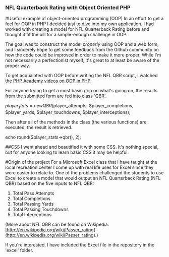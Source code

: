 ### NFL Quarterback Rating with Object Oriented PHP

#Useful example of object-oriented programming (OOP)
In an effort to get a feel for OOP in PHP I decided just to dive into my own application.  I had worked with creating a model for NFL Quarterback Rating before and thought it fit the bill for a simple-enough challenge in OOP.

The goal was to construct the model _properly_ using OOP and a web form, and I sincerely hope to get some feedback from the Github community on how the code could be improved in order to make it more proper.  While I'm not necessarily a perfectionist myself, it's great to at least be aware of the proper way.

To get acquainted with OOP before writing the NFL QBR script, I watched the [PHP Academy videos on OOP in PHP](http://www.youtube.com/watch?v=hzeh0cDATpA&list=EC5B130A55CD98BA59&feature=plcp).

For anyone trying to get a most basic grip on what's going on, the results from the submitted form are fed into class 'QBR'.

$player_stats = new QBR($player_attempts, $player_completions, $player_yards, $player_touchdowns, $player_interceptions);

Then after all of the methods in the class (the various functions) are executed, the result is retrieved.

echo round($player_stats->qbr(), 2);

##CSS
I went ahead and beautified it with some CSS.  It's nothing special, but for anyone looking to learn basic CSS it may be helpful.

#Origin of the project
For a Microsoft Excel class that I have taught at the local recreation center I come up with real life uses for Excel since they were easier to relate to.  One of the problems challenged the students to use Excel to create a model that would output an NFL Quarterback Rating (NFL QBR) based on the five inputs to NFL QBR:

1. Total Pass Attempts
2. Total Completions
3. Total Passing Yards
4. Total Passing Touchdowns
5. Total Interceptions

(More about NFL QBR can be found on Wikipedia: [http://en.wikipedia.org/wiki/Passer_rating](http://en.wikipedia.org/wiki/Passer_rating).)

If you're interested, I have included the Excel file in the repository in the 'excel' folder.